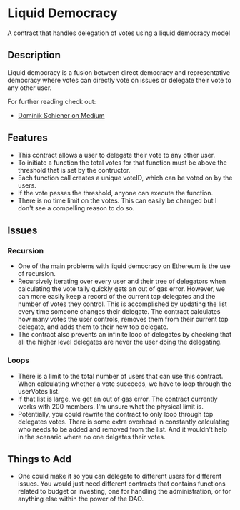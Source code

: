 # Liquid Democracy
A contract that handles delegation of votes using a liquid democracy model

## Description
Liquid democracy is a fusion between direct democracy and representative democracy where votes can directly vote on issues or delegate their vote to any other user.

For further reading check out:
  - [Dominik Schiener on Medium](https://medium.com/organizer-sandbox/liquid-democracy-true-democracy-for-the-21st-century-7c66f5e53b6f)
  

## Features
  - This contract allows a user to delegate their vote to any other user. 
  - To initiate a function the total votes for that function must be above the threshold that is set by the contructor.
  - Each function call creates a unique voteID, which can be voted on by the users.
  - If the vote passes the threshold, anyone can execute the function.
  - There is no time limit on the votes. This can easily be changed but I don't see a compelling reason to do so.
  
## Issues
  ### Recursion
  - One of the main problems with liquid democracy on Ethereum is the use of recursion.
  - Recursively iterating over every user and their tree of delegators when calculating the vote tally quickly gets an out of gas error. However, we can more easily keep a record of the current top delegates and the number of votes they control. This is accomplished by updating the list every time someone changes their delegate. The contract calculates how many votes the user controls, removes them from their current top delegate, and adds them to their new top delegate.
  - The contract also prevents an infinite loop of delegates by checking that all the higher level delegates are never the user doing the delegating.
   ### Loops
   - There is a limit to the total number of users that can use this contract. When calculating whether a vote succeeds, we have to loop through the userVotes list.
   - If that list is large, we get an out of gas error. The contract currently works with 200 members. I'm unsure what the physical limit is.
   - Potentially, you could rewrite the contract to only loop through top delegates votes. There is some extra overhead in constantly calculating who needs to be added and removed from the list. And it wouldn't help in the scenario where no one delgates their votes.
    
 ## Things to Add
  - One could make it so you can delegate to different users for different issues. You would just need different contracts that contains functions related to budget or investing, one for handling the administration, or for anything else within the power of the DAO.
